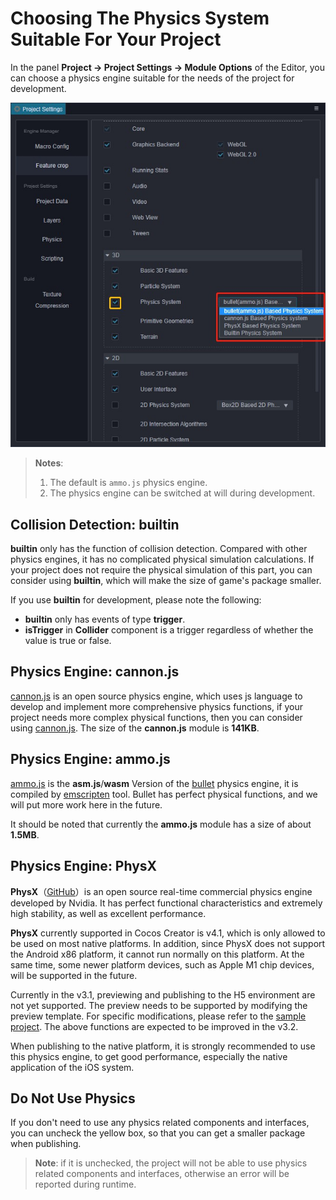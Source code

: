 # Choosing The Physics System Suitable For Your Project

In the panel **Project -> Project Settings -> Module Options** of the Editor, you can choose a physics engine suitable for the needs of the project for development.

![Physics Engine Options](img/physics-module.jpg)

> **Notes**:
> 1. The default is `ammo.js` physics engine.
> 2. The physics engine can be switched at will during development.

## Collision Detection: builtin

__builtin__ only has the function of collision detection. Compared with other physics engines, it has no complicated physical simulation calculations. If your project does not require the physical simulation of this part, you can consider using __builtin__, which will make the size of game's package smaller.

If you use __builtin__ for development, please note the following:

- __builtin__ only has events of type __trigger__.
- __isTrigger__ in __Collider__ component is a trigger regardless of whether the value is true or false.

## Physics Engine: cannon.js

[cannon.js](https://github.com/cocos-creator/cannon.js) is an open source physics engine, which uses js language to develop and implement more comprehensive physics functions, if your project needs more complex physical functions, then you can consider using [cannon.js](https://github.com/cocos-creator/cannon.js). The size of the __cannon.js__ module is __141KB__.

## Physics Engine: ammo.js

[ammo.js](https://github.com/cocos-creator/ammo.js) is the __asm.js__/__wasm__ Version of the [bullet](https://github.com/bulletphysics/bullet3) physics engine, it is compiled by [emscripten](https://github.com/emscripten-core/emscripten) tool. Bullet has perfect physical functions, and we will put more work here in the future.

It should be noted that currently the __ammo.js__ module has a size of about __1.5MB__.

## Physics Engine: PhysX

**PhysX**（[GitHub](https://github.com/NVIDIAGameWorks/PhysX)）is an open source real-time commercial physics engine developed by Nvidia. It has perfect functional characteristics and extremely high stability, as well as excellent performance.

**PhysX** currently supported in Cocos Creator is v4.1, which is only allowed to be used on most native platforms. In addition, since PhysX does not support the Android x86 platform, it cannot run normally on this platform. At the same time, some newer platform devices, such as Apple M1 chip devices, will be supported in the future.

Currently in the v3.1, previewing and publishing to the H5 environment are not yet supported. The preview needs to be supported by modifying the preview template. For specific modifications, please refer to the [sample project](https://github.com/cocos-creator/example-3d/tree/v3.1/physics-3d). The above functions are expected to be improved in the v3.2.

When publishing to the native platform, it is strongly recommended to use this physics engine, to get good performance, especially the native application of the iOS system.

## Do Not Use Physics

If you don't need to use any physics related components and interfaces, you can uncheck the yellow box, so that you can get a smaller package when publishing.

> **Note**: if it is unchecked, the project will not be able to use physics related components and interfaces, otherwise an error will be reported during runtime.

<!-- ## Expand the physical backend -->
